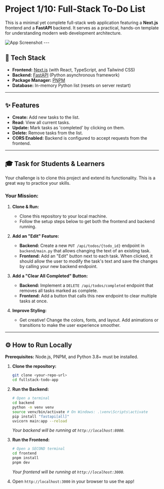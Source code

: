 # Project 1/10: Full-Stack To-Do List

This is a minimal yet complete full-stack web application featuring a **Next.js** frontend and a **FastAPI** backend. It serves as a practical, hands-on template for understanding modern web development architecture.

![App Screenshot](https://i.imgur.com/your-screenshot-url.png) ---

## 🚀 Tech Stack

* **Frontend:** [Next.js](https://nextjs.org/) (with React, TypeScript, and Tailwind CSS)
* **Backend:** [FastAPI](https://fastapi.tiangolo.com/) (Python asynchronous framework)
* **Package Manager:** [PNPM](https://pnpm.io/)
* **Database:** In-memory Python list (resets on server restart)

---

## ✨ Features

* **Create:** Add new tasks to the list.
* **Read:** View all current tasks.
* **Update:** Mark tasks as 'completed' by clicking on them.
* **Delete:** Remove tasks from the list.
* **CORS Enabled:** Backend is configured to accept requests from the frontend.

---

## 🎓 Task for Students & Learners

Your challenge is to clone this project and extend its functionality. This is a great way to practice your skills.

### Your Mission:

1.  **Clone & Run:**
    * Clone this repository to your local machine.
    * Follow the setup steps below to get both the frontend and backend running.

2.  **Add an "Edit" Feature:**
    * **Backend:** Create a new `PUT /api/todos/{todo_id}` endpoint in `backend/main.py` that allows changing the text of an existing task.
    * **Frontend:** Add an "Edit" button next to each task. When clicked, it should allow the user to modify the task's text and save the changes by calling your new backend endpoint.

3.  **Add a "Clear All Completed" Button:**
    * **Backend:** Implement a `DELETE /api/todos/completed` endpoint that removes all tasks marked as complete.
    * **Frontend:** Add a button that calls this new endpoint to clear multiple tasks at once.

4.  **Improve Styling:**
    * Get creative! Change the colors, fonts, and layout. Add animations or transitions to make the user experience smoother.

---

## ⚙️ How to Run Locally

**Prerequisites:** Node.js, PNPM, and Python 3.8+ must be installed.

1.  **Clone the repository:**
    ```bash
    git clone <your-repo-url>
    cd fullstack-todo-app
    ```

2.  **Run the Backend:**
    ```bash
    # Open a terminal
    cd backend
    python -m venv venv
    source venv/bin/activate # On Windows: .\venv\Scripts\activate
    pip install "fastapi[all]"
    uvicorn main:app --reload
    ```
    *Your backend will be running at `http://localhost:8000`.*

3.  **Run the Frontend:**
    ```bash
    # Open a SECOND terminal
    cd frontend
    pnpm install
    pnpm dev
    ```
    *Your frontend will be running at `http://localhost:3000`.*

4.  Open `http://localhost:3000` in your browser to use the app!
